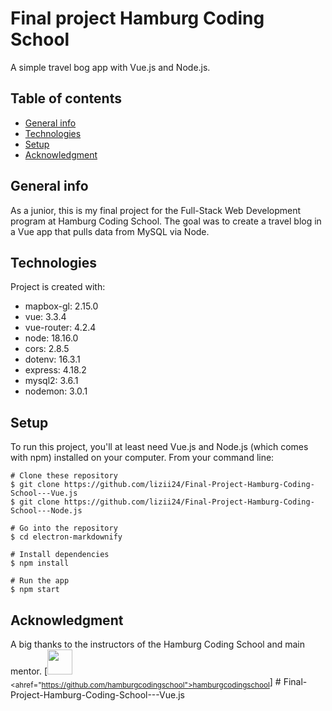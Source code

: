 #  Final project Hamburg Coding School

A simple travel bog app with Vue.js and Node.js.

##  Table of contents

- [General info](#general-info)
- [Technologies](#technologies)
- [Setup](#setup)
- [Acknowledgment](#acknowledgment)

##  General info

As a junior, this is my final project for the Full-Stack Web Development program at Hamburg Coding School.
The goal was to create a travel blog in a Vue app that pulls data from MySQL via Node.

##  Technologies

Project is created with:

- mapbox-gl: 2.15.0
- vue: 3.3.4
- vue-router: 4.2.4
- node: 18.16.0
- cors: 2.8.5
- dotenv: 16.3.1
- express: 4.18.2
- mysql2: 3.6.1
- nodemon: 3.0.1

##  Setup

To run this project, you'll at least need Vue.js and Node.js (which comes with npm) installed on your computer. From your command line:

```
# Clone these repository
$ git clone https://github.com/lizii24/Final-Project-Hamburg-Coding-School---Vue.js
$ git clone https://github.com/lizii24/Final-Project-Hamburg-Coding-School---Node.js

# Go into the repository
$ cd electron-markdownify

# Install dependencies
$ npm install

# Run the app
$ npm start
```

##  Acknowledgment
A big thanks to the instructors of the Hamburg Coding School and main mentor.
[<img src="https://github.com/hamburgcodingschool.png" width="40px;" border-radius="50%"/><br /><sub><ahref="https://github.com/hamburgcodingschool">hamburgcodingschool</a></sub>]
#   F i n a l - P r o j e c t - H a m b u r g - C o d i n g - S c h o o l - - - V u e . j s 
 
 
